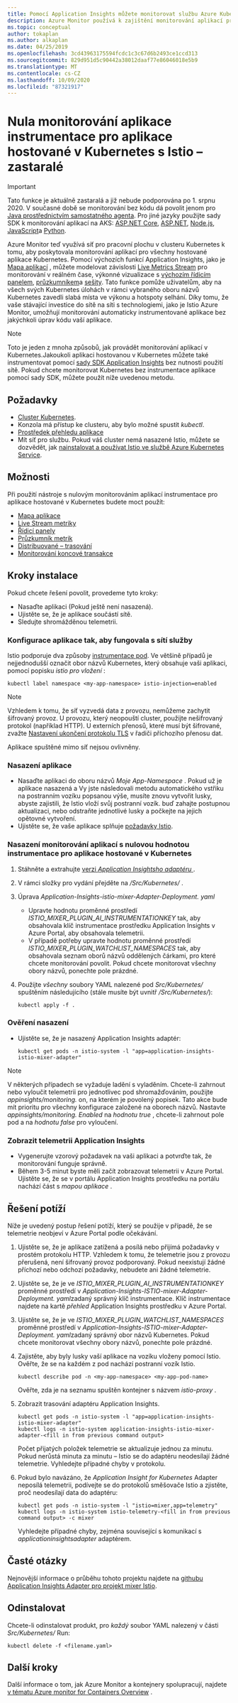 ```yaml
---
title: Pomocí Application Insights můžete monitorovat službu Azure Kubernetes (AKS) nebo jiné aplikace hostované v Kubernetes – Azure Monitor | Microsoft Docs
description: Azure Monitor používá k zajištění monitorování aplikací pro všechny hostované aplikace Kubernetes v clusteru Kubernetes technologii sítě služby Istio. Díky tomu můžete shromažďovat Application Insights telemetrie týkající se příchozích a odchozích požadavků do a z lusků spuštěných ve vašem clusteru.
ms.topic: conceptual
author: tokaplan
ms.author: alkaplan
ms.date: 04/25/2019
ms.openlocfilehash: 3cd43963175594fcdc1c3c67d6b2493ce1ccd313
ms.sourcegitcommit: 829d951d5c90442a38012daaf77e86046018e5b9
ms.translationtype: MT
ms.contentlocale: cs-CZ
ms.lasthandoff: 10/09/2020
ms.locfileid: "87321917"
---
```

# <a name="zero-instrumentation-application-monitoring-for-kubernetes-hosted-applications-with-istio---deprecated"></a>Nula monitorování aplikace instrumentace pro aplikace hostované v Kubernetes s Istio – zastaralé

> [!IMPORTANT]
> Tato funkce je aktuálně zastaralá a již nebude podporována po 1. srpnu 2020.
> V současné době se monitorování bez kódu dá povolit jenom pro [Java prostřednictvím samostatného agenta](./java-in-process-agent.md). Pro jiné jazyky použijte sady SDK k monitorování aplikací na AKS: [ASP.NET Core](./asp-net-core.md), [ASP.NET](./asp-net.md), [Node.js](./nodejs.md), [JavaScript](./javascript.md)a [Python](./opencensus-python.md).

Azure Monitor teď využívá síť pro pracovní plochu v clusteru Kubernetes k tomu, aby poskytovala monitorování aplikací pro všechny hostované aplikace Kubernetes. Pomocí výchozích funkcí Application Insights, jako je [Mapa aplikací](./app-map.md) , můžete modelovat závislosti [Live Metrics Stream](./live-stream.md) pro monitorování v reálném čase, výkonné vizualizace s [výchozím řídicím panelem](./overview-dashboard.md), [průzkumníkem](../platform/metrics-getting-started.md)a [sešity](../platform/workbooks-overview.md). Tato funkce pomůže uživatelům, aby na všech svých Kubernetes úlohách v rámci vybraného oboru názvů Kubernetes zavedli slabá místa ve výkonu a hotspoty selhání. Díky tomu, že vaše stávající investice do sítě na síti s technologiemi, jako je Istio Azure Monitor, umožňují monitorování automaticky instrumentované aplikace bez jakýchkoli úprav kódu vaší aplikace.

> [!NOTE]
> Toto je jeden z mnoha způsobů, jak provádět monitorování aplikací v Kubernetes.Jakoukoli aplikaci hostovanou v Kubernetes můžete také instrumentovat pomocí [sady SDK Application Insights](../azure-monitor-app-hub.yml) bez nutnosti použití sítě. Pokud chcete monitorovat Kubernetes bez instrumentace aplikace pomocí sady SDK, můžete použít níže uvedenou metodu.

## <a name="prerequisites"></a>Požadavky

- [Cluster Kubernetes](../../aks/concepts-clusters-workloads.md).
- Konzola má přístup ke clusteru, aby bylo možné spustit *kubectl*.
- [Prostředek přehledu aplikace](create-new-resource.md)
- Mít síť pro službu. Pokud váš cluster nemá nasazené Istio, můžete se dozvědět, jak [nainstalovat a používat Istio ve službě Azure Kubernetes Service](../../aks/servicemesh-istio-install.md).

## <a name="capabilities"></a>Možnosti

Při použití nástroje s nulovým monitorováním aplikací instrumentace pro aplikace hostované v Kubernetes budete moct použít:

- [Mapa aplikace](./app-map.md)
- [Live Stream metriky](./live-stream.md)
- [Řídicí panely](./overview-dashboard.md)
- [Průzkumník metrik](../platform/metrics-getting-started.md)
- [Distribuované – trasování](./distributed-tracing.md)
- [Monitorování koncové transakce](../learn/tutorial-performance.md#identify-slow-server-operations)

## <a name="installation-steps"></a>Kroky instalace

Pokud chcete řešení povolit, provedeme tyto kroky:
- Nasaďte aplikaci (Pokud ještě není nasazená).
- Ujistěte se, že je aplikace součástí sítě.
- Sledujte shromážděnou telemetrii.

### <a name="configure-your-app-to-work-with-a-service-mesh"></a>Konfigurace aplikace tak, aby fungovala s sítí služby

Istio podporuje dva způsoby [instrumentace pod](https://istio.io/docs/setup/kubernetes/additional-setup/sidecar-injection/).
Ve většině případů je nejjednodušší označit obor názvů Kubernetes, který obsahuje vaši aplikaci, pomocí popisku *istio pro vložení* :

```console
kubectl label namespace <my-app-namespace> istio-injection=enabled
```

> [!NOTE]
> Vzhledem k tomu, že síť vyzvedá data z provozu, nemůžeme zachytit šifrovaný provoz. U provozu, který neopouští cluster, použijte nešifrovaný protokol (například HTTP). U externích přenosů, které musí být šifrované, zvažte [Nastavení ukončení protokolu TLS](https://kubernetes.io/docs/concepts/services-networking/ingress/#tls) v řadiči příchozího přenosu dat.

Aplikace spuštěné mimo síť nejsou ovlivněny.

### <a name="deploy-your-application"></a>Nasazení aplikace

- Nasaďte aplikaci do oboru názvů *Moje App-Namespace* . Pokud už je aplikace nasazená a Vy jste následovali metodu automatického vstřiku na postranním vozíku popsanou výše, musíte znovu vytvořit lusky, abyste zajistili, že Istio vloží svůj postranní vozík. buď zahajte postupnou aktualizaci, nebo odstraňte jednotlivé lusky a počkejte na jejich opětovné vytvoření.
- Ujistěte se, že vaše aplikace splňuje [požadavky Istio](https://istio.io/docs/setup/kubernetes/prepare/requirements/).

### <a name="deploy-zero-instrumentation-application-monitoring-for-kubernetes-hosted-apps"></a>Nasazení monitorování aplikací s nulovou hodnotou instrumentace pro aplikace hostované v Kubernetes

1. Stáhněte a extrahujte [verzi *Application Insightsho adaptéru* ](https://github.com/Microsoft/Application-Insights-Istio-Adapter/releases/).
2. V rámci složky pro vydání přejděte na */Src/Kubernetes/* .
3. Úprava *Application-Insights-istio-mixer-Adapter-Deployment. yaml*
    - Upravte hodnotu proměnné prostředí *ISTIO_MIXER_PLUGIN_AI_INSTRUMENTATIONKEY* tak, aby obsahovala klíč instrumentace prostředku Application Insights v Azure Portal, aby obsahovala telemetrii.
    - V případě potřeby upravte hodnotu proměnné prostředí *ISTIO_MIXER_PLUGIN_WATCHLIST_NAMESPACES* tak, aby obsahovala seznam oborů názvů oddělených čárkami, pro které chcete monitorování povolit. Pokud chcete monitorovat všechny obory názvů, ponechte pole prázdné.
4. Použijte *všechny* soubory YAML nalezené pod *Src/Kubernetes/* spuštěním následujícího (stále musíte být uvnitř */Src/Kubernetes/*):

   ```console
   kubectl apply -f .
   ```

### <a name="verify-deployment"></a>Ověření nasazení

- Ujistěte se, že je nasazený Application Insights adaptér:

  ```console
  kubectl get pods -n istio-system -l "app=application-insights-istio-mixer-adapter"
  ```
> [!NOTE]
> V některých případech se vyžaduje ladění s vyladěním. Chcete-li zahrnout nebo vyloučit telemetrii pro jednotlivec pod shromažďováním, použijte *appinsights/monitoring.* on, na kterém je povolený popisek. Tato akce bude mít prioritu pro všechny konfigurace založené na oborech názvů. Nastavte *appinsights/monitoring. Enabled* na *hodnotu true* , chcete-li zahrnout pole pod a na *hodnotu false* pro vyloučení.

### <a name="view-application-insights-telemetry"></a>Zobrazit telemetrii Application Insights

- Vygenerujte vzorový požadavek na vaši aplikaci a potvrďte tak, že monitorování funguje správně.
- Během 3-5 minut byste měli začít zobrazovat telemetrii v Azure Portal. Ujistěte se, že se v portálu Application Insights prostředku na portálu nachází část s *mapou aplikace* .

## <a name="troubleshooting"></a>Řešení potíží

Níže je uvedený postup řešení potíží, který se použije v případě, že se telemetrie neobjeví v Azure Portal podle očekávání.

1. Ujistěte se, že je aplikace zatížená a posílá nebo přijímá požadavky v prostém protokolu HTTP. Vzhledem k tomu, že telemetrie jsou z provozu přerušená, není šifrovaný provoz podporovaný. Pokud neexistují žádné příchozí nebo odchozí požadavky, nebudete ani žádné telemetrie.
2. Ujistěte se, že je ve *ISTIO_MIXER_PLUGIN_AI_INSTRUMENTATIONKEY* proměnné prostředí v *Application-Insights-ISTIO-mixer-Adapter-Deployment. yaml*zadaný správný klíč instrumentace. Klíč instrumentace najdete na kartě *přehled* Application Insights prostředku v Azure Portal.
3. Ujistěte se, že je ve *ISTIO_MIXER_PLUGIN_WATCHLIST_NAMESPACES* proměnné prostředí v *Application-Insights-ISTIO-mixer-Adapter-Deployment. yaml*zadaný správný obor názvů Kubernetes. Pokud chcete monitorovat všechny obory názvů, ponechte pole prázdné.
4. Zajistěte, aby byly lusky vaší aplikace na vozíku vloženy pomocí Istio. Ověřte, že se na každém z pod nachází postranní vozík Istio.

   ```console
   kubectl describe pod -n <my-app-namespace> <my-app-pod-name>
   ```
   Ověřte, zda je na seznamu spuštěn kontejner s názvem *istio-proxy* .

5. Zobrazit trasování adaptéru Application Insights.

   ```console
   kubectl get pods -n istio-system -l "app=application-insights-istio-mixer-adapter"
   kubectl logs -n istio-system application-insights-istio-mixer-adapter-<fill in from previous command output>
   ```

   Počet přijatých položek telemetrie se aktualizuje jednou za minutu. Pokud nerůstá minuta za minutu – Istio se do adaptéru neodesílají žádné telemetrie.
   Vyhledejte případné chyby v protokolu.
6. Pokud bylo navázáno, že *Application Insight for Kubernetes* Adapter neposílá telemetrii, podívejte se do protokolů směšovače Istio a zjistěte, proč neodesílají data do adaptéru:

   ```console
   kubectl get pods -n istio-system -l "istio=mixer,app=telemetry"
   kubectl logs -n istio-system istio-telemetry-<fill in from previous command output> -c mixer
   ```
   Vyhledejte případné chyby, zejména související s komunikací s *applicationinsightsadapter* adaptérem.

## <a name="faq"></a>Časté otázky

Nejnovější informace o průběhu tohoto projektu najdete na [githubu Application Insights Adapter pro projekt mixer Istio](https://github.com/Microsoft/Application-Insights-Istio-Adapter/blob/master/SETUP.md#faq).

## <a name="uninstall"></a>Odinstalovat

Chcete-li odinstalovat produkt, pro *každý* soubor YAML nalezený v části *Src/Kubernetes/* Run:

```console
kubectl delete -f <filename.yaml>
```


## <a name="next-steps"></a>Další kroky

Další informace o tom, jak Azure Monitor a kontejnery spolupracují, najdete [v tématu Azure monitor for Containers Overview](../insights/container-insights-overview.md) .


